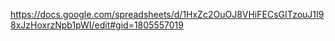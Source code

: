 https://docs.google.com/spreadsheets/d/1HxZc2OuOJ8VHiFECsGITzouJ1I98xJzHoxrzNpb1pWI/edit#gid=1805557019
